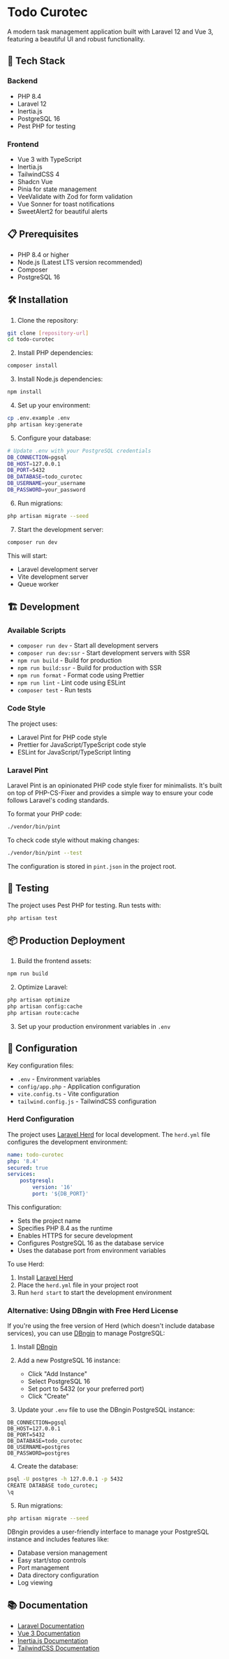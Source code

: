# Todo Curotec

A modern task management application built with Laravel 12 and Vue 3, featuring a beautiful UI and robust functionality.

## 🚀 Tech Stack

### Backend
- PHP 8.4
- Laravel 12
- Inertia.js
- PostgreSQL 16
- Pest PHP for testing

### Frontend
- Vue 3 with TypeScript
- Inertia.js
- TailwindCSS 4
- Shadcn Vue
- Pinia for state management
- VeeValidate with Zod for form validation
- Vue Sonner for toast notifications
- SweetAlert2 for beautiful alerts

## 📋 Prerequisites

- PHP 8.4 or higher
- Node.js (Latest LTS version recommended)
- Composer
- PostgreSQL 16

## 🛠️ Installation

1. Clone the repository:
```bash
git clone [repository-url]
cd todo-curotec
```

2. Install PHP dependencies:
```bash
composer install
```

3. Install Node.js dependencies:
```bash
npm install
```

4. Set up your environment:
```bash
cp .env.example .env
php artisan key:generate
```

5. Configure your database:
```bash
# Update .env with your PostgreSQL credentials
DB_CONNECTION=pgsql
DB_HOST=127.0.0.1
DB_PORT=5432
DB_DATABASE=todo_curotec
DB_USERNAME=your_username
DB_PASSWORD=your_password
```

6. Run migrations:
```bash
php artisan migrate --seed
```

7. Start the development server:
```bash
composer run dev
```

This will start:
- Laravel development server
- Vite development server
- Queue worker

## 🏗️ Development

### Available Scripts

- `composer run dev` - Start all development servers
- `composer run dev:ssr` - Start development servers with SSR
- `npm run build` - Build for production
- `npm run build:ssr` - Build for production with SSR
- `npm run format` - Format code using Prettier
- `npm run lint` - Lint code using ESLint
- `composer test` - Run tests

### Code Style

The project uses:
- Laravel Pint for PHP code style
- Prettier for JavaScript/TypeScript code style
- ESLint for JavaScript/TypeScript linting

### Laravel Pint

Laravel Pint is an opinionated PHP code style fixer for minimalists. It's built on top of PHP-CS-Fixer and provides a simple way to ensure your code follows Laravel's coding standards.

To format your PHP code:
```bash
./vendor/bin/pint
```

To check code style without making changes:
```bash
./vendor/bin/pint --test
```

The configuration is stored in `pint.json` in the project root.

## 🧪 Testing

The project uses Pest PHP for testing. Run tests with:

```bash
php artisan test
```

## 📦 Production Deployment

1. Build the frontend assets:
```bash
npm run build
```

2. Optimize Laravel:
```bash
php artisan optimize
php artisan config:cache
php artisan route:cache
```

3. Set up your production environment variables in `.env`

## 🔧 Configuration

Key configuration files:
- `.env` - Environment variables
- `config/app.php` - Application configuration
- `vite.config.ts` - Vite configuration
- `tailwind.config.js` - TailwindCSS configuration

### Herd Configuration

The project uses [Laravel Herd](https://herd.laravel.com/) for local development. The `herd.yml` file configures the development environment:

```yaml
name: todo-curotec
php: '8.4'
secured: true
services:
    postgresql:
        version: '16'
        port: '${DB_PORT}'
```

This configuration:
- Sets the project name
- Specifies PHP 8.4 as the runtime
- Enables HTTPS for secure development
- Configures PostgreSQL 16 as the database service
- Uses the database port from environment variables

To use Herd:
1. Install [Laravel Herd](https://herd.laravel.com/)
2. Place the `herd.yml` file in your project root
3. Run `herd start` to start the development environment

### Alternative: Using DBngin with Free Herd License

If you're using the free version of Herd (which doesn't include database services), you can use [DBngin](https://dbngin.com/) to manage PostgreSQL:

1. Install [DBngin](https://dbngin.com/)
2. Add a new PostgreSQL 16 instance:
   - Click "Add Instance"
   - Select PostgreSQL 16
   - Set port to 5432 (or your preferred port)
   - Click "Create"

3. Update your `.env` file to use the DBngin PostgreSQL instance:
```env
DB_CONNECTION=pgsql
DB_HOST=127.0.0.1
DB_PORT=5432
DB_DATABASE=todo_curotec
DB_USERNAME=postgres
DB_PASSWORD=postgres
```

4. Create the database:
```bash
psql -U postgres -h 127.0.0.1 -p 5432
CREATE DATABASE todo_curotec;
\q
```

5. Run migrations:
```bash
php artisan migrate --seed
```

DBngin provides a user-friendly interface to manage your PostgreSQL instance and includes features like:
- Database version management
- Easy start/stop controls
- Port management
- Data directory configuration
- Log viewing

## 📚 Documentation

- [Laravel Documentation](https://laravel.com/docs)
- [Vue 3 Documentation](https://vuejs.org/)
- [Inertia.js Documentation](https://inertiajs.com/)
- [TailwindCSS Documentation](https://tailwindcss.com/docs)